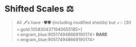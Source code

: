 # **Shifted Scales** ⚖️ 
> All 🗡️s have -🛡️🛡️ (including modified shields) but +💥 [30 <:gold:1058304371940655185>]
<:engram_blue:905174948669190174> __RARE__ <:engram_blue:905174948669190174>
